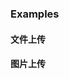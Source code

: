 ### Examples

#### 文件上传

<!-- example(fileupload-file-overview) -->

#### 图片上传

<!-- example(fileupload-image-overview) -->

